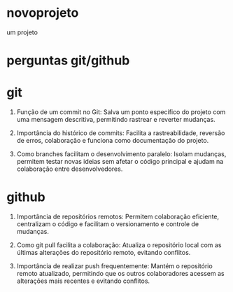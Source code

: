 # novoprojeto
um projeto
# perguntas git/github
# git
1. Função de um commit no Git:
Salva um ponto específico do projeto com uma mensagem descritiva, permitindo rastrear e reverter mudanças.

2. Importância do histórico de commits:
Facilita a rastreabilidade, reversão de erros, colaboração e funciona como documentação do projeto.

3. Como branches facilitam o desenvolvimento paralelo:
Isolam mudanças, permitem testar novas ideias sem afetar o código principal e ajudam na colaboração entre desenvolvedores.
# github
1. Importância de repositórios remotos:
Permitem colaboração eficiente, centralizam o código e facilitam o versionamento e controle de mudanças.

2. Como git pull facilita a colaboração:
Atualiza o repositório local com as últimas alterações do repositório remoto, evitando conflitos.

3. Importância de realizar push frequentemente:
Mantém o repositório remoto atualizado, permitindo que os outros colaboradores acessem as alterações mais recentes e evitando conflitos.
